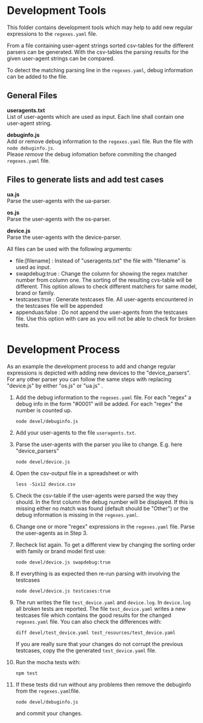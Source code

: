 Development Tools
=================

This folder contains development tools which may help to add new regular expressions to the `regexes.yaml` file.

From a file containing user-agent strings sorted csv-tables for the different parsers can be generated.
With the csv-tables the parsing results for the given user-agent strings can be compared.

To detect the matching parsing line in the `regexes.yaml`, debug information can be added to the file.

General Files
-------------

**useragents.txt**  
List of user-agents which are used as input. Each line shall contain one user-agent string.

**debuginfo.js**  
Add or remove debug information to the `regexes.yaml` file. Run the file with `node debuginfo.js`.<br>
Please *remove* the debug infomation before commiting the changed `regexes.yaml` file.

Files to generate lists and add test cases
------------------------------------------

**ua.js**  
Parse the user-agents with the ua-parser.

**os.js**  
Parse the user-agents with the os-parser.

**device.js**  
Parse the user-agents with the device-parser.

All files can be used with the following arguments:

* file:[filename] : Instead of "useragents.txt" the file with "filename" is used as input.
* swapdebug:true  : Change the column for showing the regex matcher number from column one. The sorting of the resulting cvs-table will be different. This option allows to check different matchers for same model, brand or family.
* testcases:true  : Generate testcases file. All user-agents encountered in the testcases file will be appended
* appenduas:false : Do not append the user-agents from the testcases file. Use this option with care as you will not be able to check for broken tests.

Development Process
===================

As an example the development process to add and change regular expressions is depicted with adding new devices to the "device_parsers". For any other parser you can follow the same steps with replacing "device.js" by either "os.js" or "ua.js" .

1. Add the debug information to the `regexes.yaml` file. For each "regex" a debug info in the form "#0001" will be added. For each "regex" the number is counted up.
    
    ````
    node devel/debuginfo.js
    ````
    
2. Add your user-agents to the file `useragents.txt`. 
3. Parse the user-agents with the parser you like to change. E.g. here "device_parsers"

    ````
    node devel/device.js
    ````
  
4. Open the csv-output file in a spreadsheet or with

    ````
    less -Six12 device.csv
    ````

5. Check the csv-table if the user-agents were parsed the way they should. In the first column the debug number will be displayed. If this is missing either no match was found (default should be "Other") or the debug information is missing in the `regexes.yaml`. 
6. Change one or more "regex" expressions in the `regexes.yaml` file. Parse the user-agents as in Step 3.
7. Recheck list again. To get a different view by changing the sorting order with family or brand model first use:
    
    ````
    node devel/device.js swapdebug:true
    ````
    
8. If everything is as expected then re-run parsing with involving the testcases
    
    ````
    node devel/device.js testcases:true
    ````
    
9. The run writes the file `test_device.yaml` and `device.log`. In `device.log` all broken tests are reported. The file `test_device.yaml` writes a new testcases file which contains the good results for the changed `regexes.yaml` file. You can also check the differences with:
    
    ````
    diff devel/test_device.yaml test_resources/test_device.yaml
    ````
    
    If you are really sure that your changes do not corrupt the previous testcases, copy the the generated `test_device.yaml` file.

10. Run the mocha tests with:

    ````
    npm test
    ````

11. If these tests did run without any problems then remove the debuginfo from the `regexes.yaml`file.

    ````
    node devel/debuginfo.js
    ````
    
    and commit your changes.

 





